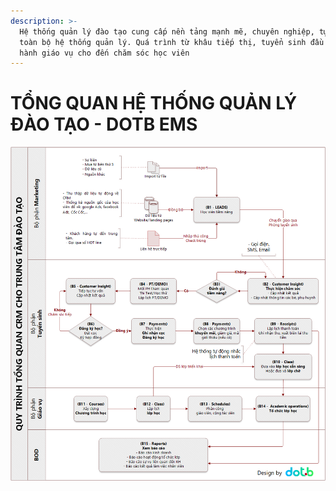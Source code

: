 ```yaml
---
description: >-
  Hệ thống quản lý đào tạo cung cấp nền tảng mạnh mẽ, chuyên nghiệp, tự động hóa
  toàn bộ hệ thống quản lý. Quá trình từ khâu tiếp thị, tuyển sinh đầu vào, vận
  hành giáo vụ cho đến chăm sóc học viên
---
```


# TỔNG QUAN HỆ THỐNG QUẢN LÝ ĐÀO TẠO - DOTB EMS

![](.gitbook/assets/tongquan.png)



